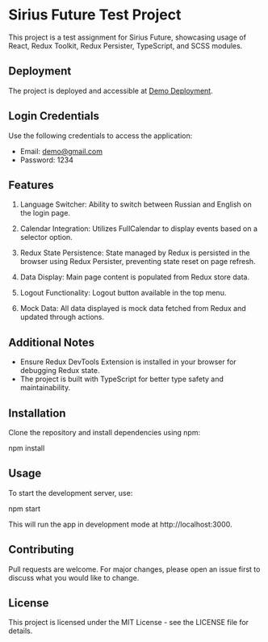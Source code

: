# Sirius Future Test Project

This project is a test assignment for Sirius Future, showcasing usage of React, Redux Toolkit, Redux Persister, TypeScript, and SCSS modules.

## Deployment

The project is deployed and accessible at [Demo Deployment](http://example.com).

## Login Credentials

Use the following credentials to access the application:

- Email: demo@gmail.com
- Password: 1234

## Features

1. Language Switcher: Ability to switch between Russian and English on the login page.
   
2. Calendar Integration: Utilizes FullCalendar to display events based on a selector option.
   
3. Redux State Persistence: State managed by Redux is persisted in the browser using Redux Persister, preventing state reset on page refresh.
   
4. Data Display: Main page content is populated from Redux store data.
   
5. Logout Functionality: Logout button available in the top menu.
   
6. Mock Data: All data displayed is mock data fetched from Redux and updated through actions.


## Additional Notes

- Ensure Redux DevTools Extension is installed in your browser for debugging Redux state.
- The project is built with TypeScript for better type safety and maintainability.


## Installation

Clone the repository and install dependencies using npm:

npm install

## Usage

To start the development server, use:

npm start

This will run the app in development mode at http://localhost:3000.

## Contributing

Pull requests are welcome. For major changes, please open an issue first to discuss what you would like to change.

## License

This project is licensed under the MIT License - see the LICENSE file for details.
